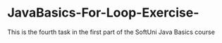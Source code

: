 # JavaBasics-For-Loop-Exercise-
This is the fourth task in the first part of the SoftUni Java Basics course
